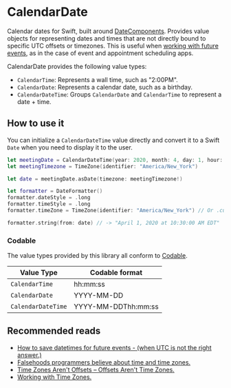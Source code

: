 # CalendarDate

Calendar dates for Swift, built around [DateComponents](https://developer.apple.com/documentation/foundation/datecomponents). Provides value objects for representing dates and times that are not directly bound to specific UTC offsets or timezones. This is useful when [working with future events](http://www.creativedeletion.com/2015/03/19/persisting_future_datetimes.html), as in the case of event and appointment scheduling apps.

CalendarDate provides the following value types:

* `CalendarTime`: Represents a wall time, such as "2:00PM".
* `CalendarDate`: Represents a calendar date, such as a birthday.
* `CalendarDateTime`: Groups `CalendarDate` and `CalendarTime` to represent a date + time.

## How to use it

You can initialize a `CalendarDateTime` value directly and convert it to a Swift `Date` when you need to display it to the user.


```swift
let meetingDate = CalendarDateTime(year: 2020, month: 4, day: 1, hour: 10, minute: 30)
let meetingTimezone = TimeZone(identifier: "America/New_York")

let date = meetingDate.asDate(timezone: meetingTimezone!)

let formatter = DateFormatter()
formatter.dateStyle = .long
formatter.timeStyle = .long
formatter.timeZone = TimeZone(identifier: "America/New_York") // Or .current

formatter.string(from: date) // -> "April 1, 2020 at 10:30:00 AM EDT"
```

### Codable

The value types provided by this library all conform to [Codable](https://developer.apple.com/documentation/swift/codable).

| Value Type   | Codable format |
|---  |---  |
| `CalendarTime` | hh:mm:ss |
| `CalendarDate` | YYYY-MM-DD |
| `CalendarDateTime` | YYYY-MM-DDThh:mm:ss |


## Recommended reads

* [How to save datetimes for future events - (when UTC is not the right answer.)](http://www.creativedeletion.com/2015/03/19/persisting_future_datetimes.html)
* [Falsehoods programmers believe about time and time zones.](http://www.creativedeletion.com/2015/01/28/falsehoods-programmers-date-time-zones.html)
* [Time Zones Aren't Offsets – Offsets Aren't Time Zones.](https://spin.atomicobject.com/2016/07/06/time-zones-offsets/)
* [Working with Time Zones.](https://www.w3.org/TR/timezone/#history)
